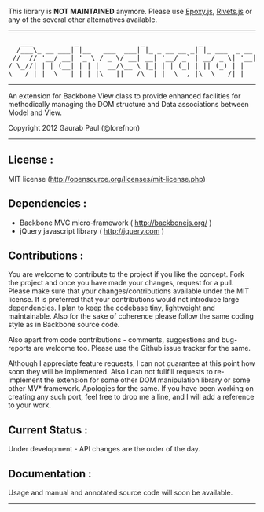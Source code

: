 This library is **NOT MAINTAINED** anymore. Please use [Epoxy.js](http://epoxyjs.org/), [Rivets.js](http://rivetsjs.com/) or any of the several other alternatives 
available.


---

<pre>
   ___          _               _             _
  /___\_ __ ___| |__   ___  ___| |_ _ __ __ _| |_ ___  _ __
 //  // '__/ __| '_ \ / _ \/ __| __| '__/ _` | __/ _ \| '__|
/ \_//| | | (__| | | |  __/\__ \ |_| | | (_| | || (_) | |
\___/ |_|  \___|_| |_|\___||___/\__|_|  \__,_|\__\___/|_|
</pre>
--------------------------------------------------------------------------------

An extension for Backbone View class to provide enhanced facilities for
methodically managing the DOM structure and Data associations between
Model and View.

Copyright 2012 Gaurab Paul (@lorefnon)

--------------------------------------------------------------------------------

License :
---------

MIT license (http://opensource.org/licenses/mit-license.php)

Dependencies :
--------------

 - Backbone MVC micro-framework ( http://backbonejs.org/ )
 - jQuery javascript library ( http://jquery.com )

Contributions :
---------------

You are welcome to contribute to the project if you like the concept. Fork the
project and once you have made your changes, request for a pull. Please make
sure that your changes/contributions available under the MIT license. It is
preferred that your contributions would not introduce large dependencies.
I plan to keep the codebase tiny, lightweight and maintainable.
Also for the sake of coherence please follow the same coding style as in
Backbone source code.

Also apart from code contributions - comments, suggestions and bug-reports
are welcome too. Please use the Github issue tracker for the same.

Although I appreciate feature requests, I can not guarantee at this point how
soon they will be implemented. Also I can not fullfill requests to re-implement
the extension for some other DOM manipulation library or some other MV*
framework. Apologies for the same. If you have been working on creating any
such port, feel free to drop me a line, and I will add a reference to your work.

Current Status :
----------------

Under development - API changes are the order of the day.

Documentation :
---------------

Usage and manual and annotated source code will soon be available.

--------------------------------------------------------------------------------
